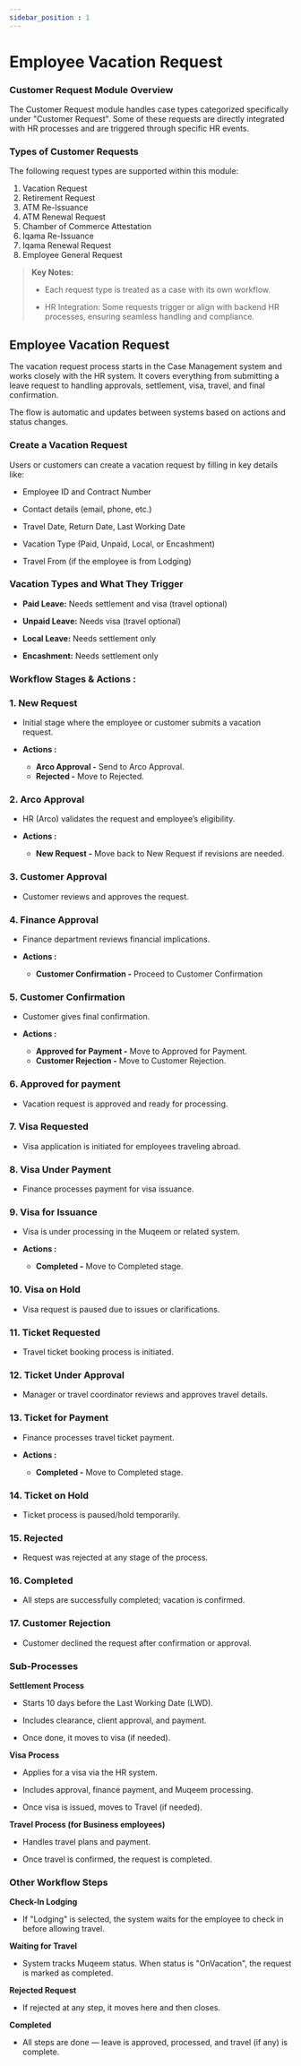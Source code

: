 ```yaml
---
sidebar_position : 1
---
```


# Employee Vacation Request

### Customer Request Module Overview

The Customer Request module handles case types categorized specifically under "Customer Request". Some of these requests are directly integrated with HR processes and are triggered through specific HR events.

### Types of Customer Requests

The following request types are supported within this module:

  1. Vacation Request
  2. Retirement Request
  3. ATM Re-Issuance
  4. ATM Renewal Request
  5. Chamber of Commerce Attestation
  6. Iqama Re-Issuance
  7. Iqama Renewal Request
  8. Employee General Request

> **Key Notes:**
>
>  - Each request type is treated as a case with its own workflow.
>
>  - HR Integration: Some requests trigger or align with backend HR processes, ensuring seamless handling and compliance.

## Employee Vacation Request

The vacation request process starts in the Case Management system and works closely with the HR system. It covers everything from submitting a leave request to handling approvals, settlement, visa, travel, and final confirmation.

The flow is automatic and updates between systems based on actions and status changes.

### Create a Vacation Request

Users or customers can create a vacation request by filling in key details like:

  - Employee ID and Contract Number

  - Contact details (email, phone, etc.)

  - Travel Date, Return Date, Last Working Date

  - Vacation Type (Paid, Unpaid, Local, or Encashment)

  - Travel From (if the employee is from Lodging)

### Vacation Types and What They Trigger

  - **Paid Leave:** Needs settlement and visa (travel optional)

  - **Unpaid Leave:** Needs visa (travel optional)

  - **Local Leave:** Needs settlement only

  - **Encashment:** Needs settlement only

### Workflow Stages & Actions :

### 1. New Request

  - Initial stage where the employee or customer submits a vacation request.

  - **Actions :**
    - **Arco Approval -** Send to Arco Approval.
    - **Rejected -** Move to Rejected.

### 2. Arco Approval

  - HR (Arco) validates the request and employee’s eligibility.

  - **Actions :**
    - **New Request -** Move back to New Request if revisions are needed.

### 3. Customer Approval

  - Customer reviews and approves the request.

### 4. Finance Approval

  - Finance department reviews financial implications.

  - **Actions :**
    - **Customer Confirmation -** Proceed to Customer Confirmation

### 5. Customer Confirmation

  - Customer gives final confirmation.

  - **Actions :**
    - **Approved for Payment -** Move to Approved for Payment.
    - **Customer Rejection -** Move to Customer Rejection.

### 6. Approved for payment

  - Vacation request is approved and ready for processing.

### 7. Visa Requested

  - Visa application is initiated for employees traveling abroad.

### 8. Visa Under Payment

  - Finance processes payment for visa issuance.

### 9. Visa for Issuance

  - Visa is under processing in the Muqeem or related system.

  - **Actions :**
    - **Completed -** Move to Completed stage.

### 10. Visa on Hold

  - Visa request is paused due to issues or clarifications.

### 11. Ticket Requested
  
  - Travel ticket booking process is initiated.

### 12. Ticket Under Approval

  - Manager or travel coordinator reviews and approves travel details.

### 13. Ticket for Payment

  - Finance processes travel ticket payment.

  - **Actions :**
    - **Completed -** Move to Completed stage.

### 14. Ticket on Hold

  - Ticket process is paused/hold temporarily.

### 15. Rejected

  - Request was rejected at any stage of the process.

### 16. Completed

  - All steps are successfully completed; vacation is confirmed.

### 17. Customer Rejection

  - Customer declined the request after confirmation or approval.

### Sub-Processes

**Settlement Process**

  - Starts 10 days before the Last Working Date (LWD).

  - Includes clearance, client approval, and payment.

  - Once done, it moves to visa (if needed).

**Visa Process**

  - Applies for a visa via the HR system.

  - Includes approval, finance payment, and Muqeem processing.

  - Once visa is issued, moves to Travel (if needed).

**Travel Process (for Business employees)**

  - Handles travel plans and payment.

  - Once travel is confirmed, the request is completed.

### Other Workflow Steps

**Check-In Lodging**

  - If "Lodging" is selected, the system waits for the employee to check in before allowing travel.

**Waiting for Travel**

  - System tracks Muqeem status.
When status is "OnVacation", the request is marked as completed.

**Rejected Request**

  - If rejected at any step, it moves here and then closes.

**Completed**

  - All steps are done — leave is approved, processed, and travel (if any) is complete.